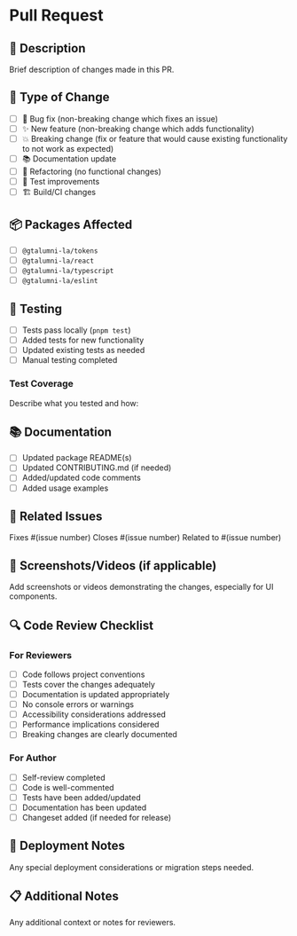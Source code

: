 # Pull Request

## 📝 Description

Brief description of changes made in this PR.

## 🔄 Type of Change

- [ ] 🐛 Bug fix (non-breaking change which fixes an issue)
- [ ] ✨ New feature (non-breaking change which adds functionality)
- [ ] 💥 Breaking change (fix or feature that would cause existing functionality to not work as expected)
- [ ] 📚 Documentation update
- [ ] 🔧 Refactoring (no functional changes)
- [ ] 🧪 Test improvements
- [ ] 🏗️ Build/CI changes

## 📦 Packages Affected

- [ ] `@gtalumni-la/tokens`
- [ ] `@gtalumni-la/react`
- [ ] `@gtalumni-la/typescript`
- [ ] `@gtalumni-la/eslint`

## 🧪 Testing

- [ ] Tests pass locally (`pnpm test`)
- [ ] Added tests for new functionality
- [ ] Updated existing tests as needed
- [ ] Manual testing completed

### Test Coverage

Describe what you tested and how:

## 📚 Documentation

- [ ] Updated package README(s)
- [ ] Updated CONTRIBUTING.md (if needed)
- [ ] Added/updated code comments
- [ ] Added usage examples

## 🔗 Related Issues

Fixes #(issue number)
Closes #(issue number)
Related to #(issue number)

## 📸 Screenshots/Videos (if applicable)

Add screenshots or videos demonstrating the changes, especially for UI components.

## 🔍 Code Review Checklist

### For Reviewers

- [ ] Code follows project conventions
- [ ] Tests cover the changes adequately
- [ ] Documentation is updated appropriately
- [ ] No console errors or warnings
- [ ] Accessibility considerations addressed
- [ ] Performance implications considered
- [ ] Breaking changes are clearly documented

### For Author

- [ ] Self-review completed
- [ ] Code is well-commented
- [ ] Tests have been added/updated
- [ ] Documentation has been updated
- [ ] Changeset added (if needed for release)

## 🚀 Deployment Notes

Any special deployment considerations or migration steps needed.

## 📋 Additional Notes

Any additional context or notes for reviewers.
